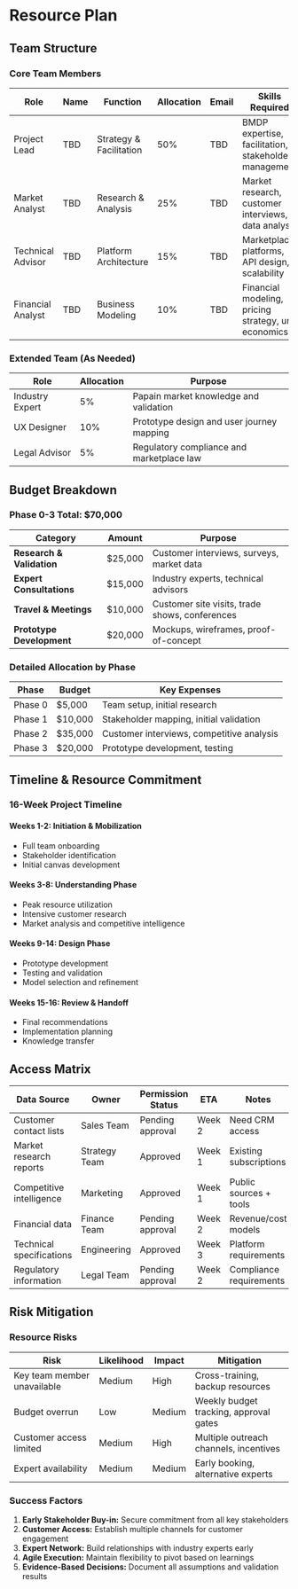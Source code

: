# Resource Plan

## Team Structure

### Core Team Members

| Role | Name | Function | Allocation | Email | Skills Required |
|------|------|----------|------------|-------|-----------------|
| Project Lead | TBD | Strategy & Facilitation | 50% | TBD | BMDP expertise, facilitation, stakeholder management |
| Market Analyst | TBD | Research & Analysis | 25% | TBD | Market research, customer interviews, data analysis |
| Technical Advisor | TBD | Platform Architecture | 15% | TBD | Marketplace platforms, API design, scalability |
| Financial Analyst | TBD | Business Modeling | 10% | TBD | Financial modeling, pricing strategy, unit economics |

### Extended Team (As Needed)

| Role | Allocation | Purpose |
|------|------------|---------|
| Industry Expert | 5% | Papain market knowledge and validation |
| UX Designer | 10% | Prototype design and user journey mapping |
| Legal Advisor | 5% | Regulatory compliance and marketplace law |

## Budget Breakdown

### Phase 0-3 Total: $70,000

| Category | Amount | Purpose |
|----------|--------|---------|
| **Research & Validation** | $25,000 | Customer interviews, surveys, market data |
| **Expert Consultations** | $15,000 | Industry experts, technical advisors |
| **Travel & Meetings** | $10,000 | Customer site visits, trade shows, conferences |
| **Prototype Development** | $20,000 | Mockups, wireframes, proof-of-concept |

### Detailed Allocation by Phase

| Phase | Budget | Key Expenses |
|-------|--------|--------------|
| Phase 0 | $5,000 | Team setup, initial research |
| Phase 1 | $10,000 | Stakeholder mapping, initial validation |
| Phase 2 | $35,000 | Customer interviews, competitive analysis |
| Phase 3 | $20,000 | Prototype development, testing |

## Timeline & Resource Commitment

### 16-Week Project Timeline

#### Weeks 1-2: Initiation & Mobilization

- Full team onboarding
- Stakeholder identification
- Initial canvas development

#### Weeks 3-8: Understanding Phase

- Peak resource utilization
- Intensive customer research
- Market analysis and competitive intelligence

#### Weeks 9-14: Design Phase

- Prototype development
- Testing and validation
- Model selection and refinement

#### Weeks 15-16: Review & Handoff

- Final recommendations
- Implementation planning
- Knowledge transfer

## Access Matrix

| Data Source | Owner | Permission Status | ETA | Notes |
|-------------|-------|-------------------|-----|-------|
| Customer contact lists | Sales Team | Pending approval | Week 2 | Need CRM access |
| Market research reports | Strategy Team | Approved | Week 1 | Existing subscriptions |
| Competitive intelligence | Marketing | Approved | Week 1 | Public sources + tools |
| Financial data | Finance Team | Pending approval | Week 2 | Revenue/cost models |
| Technical specifications | Engineering | Approved | Week 3 | Platform requirements |
| Regulatory information | Legal Team | Pending approval | Week 2 | Compliance requirements |

## Risk Mitigation

### Resource Risks

| Risk | Likelihood | Impact | Mitigation |
|------|------------|--------|------------|
| Key team member unavailable | Medium | High | Cross-training, backup resources |
| Budget overrun | Low | Medium | Weekly budget tracking, approval gates |
| Customer access limited | Medium | High | Multiple outreach channels, incentives |
| Expert availability | Medium | Medium | Early booking, alternative experts |

### Success Factors

1. **Early Stakeholder Buy-in:** Secure commitment from all key stakeholders
2. **Customer Access:** Establish multiple channels for customer engagement
3. **Expert Network:** Build relationships with industry experts early
4. **Agile Execution:** Maintain flexibility to pivot based on learnings
5. **Evidence-Based Decisions:** Document all assumptions and validation results
